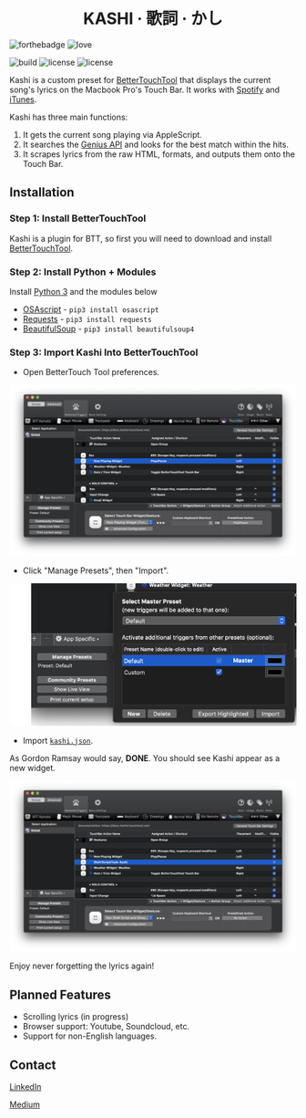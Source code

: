 
<h1 align="center">KASHI · 歌詞 · かし</h1>

![forthebadge](https://forthebadge.com/images/badges/made-with-python.svg)
![love](http://forthebadge.com/images/badges/built-with-love.svg)

![build](https://img.shields.io/badge/build-passing-brightgreen.svg?style=for-the-badge)  ![license](https://img.shields.io/badge/license-GPLv3-blue.svg?style=for-the-badge) ![license](https://img.shields.io/badge/PRs-welcome-yellow.svg?style=for-the-badge)

Kashi is a custom preset for [BetterTouchTool](https://folivora.ai/) that displays the current song's lyrics on the Macbook Pro's Touch Bar. It works with [Spotify](https://www.spotify.com/us/download/other/) and [iTunes](https://www.apple.com/itunes/download/).

Kashi has three main functions:
1. It gets the current song playing via AppleScript.
2. It searches the [Genius API](https://docs.genius.com/) and looks for the best match within the hits.
3. It scrapes lyrics from the raw HTML, formats, and outputs them onto the Touch Bar.

## Installation

### Step 1: Install BetterTouchTool

Kashi is a plugin for BTT, so first you will need to download and install [BetterTouchTool](https://folivora.ai/).

### Step 2: Install Python + Modules

Install [Python 3](https://www.python.org/downloads/release/python-371/) and the modules below

  - [OSAscript](https://pypi.org/project/osascript/) - `pip3 install osascript`
  - [Requests](https://pypi.org/project/requests/) - `pip3 install requests`
  - [BeautifulSoup](https://pypi.org/project/beautifulsoup4/) - `pip3 install beautifulsoup4`

### Step 3: Import Kashi Into BetterTouchTool

- Open BetterTouch Tool preferences.
 
![pref](/screens/pref.png)
 
- Click "Manage Presets", then "Import".
 
![import](/screens/import_50p.png)
 
- Import [`kashi.json`](/kashi.json).
 
As Gordon Ramsay would say, **DONE**. You should see Kashi appear as a new widget.

![kashi](/screens/kashi.png)

Enjoy never forgetting the lyrics again!

## Planned Features
  - Scrolling lyrics (in progress)
  - Browser support: Youtube, Soundcloud, etc.
  - Support for non-English languages.

## Contact

[LinkedIn](https://www.linkedin.com/in/hojim)

[Medium](https://www.medium.com/_jim)
